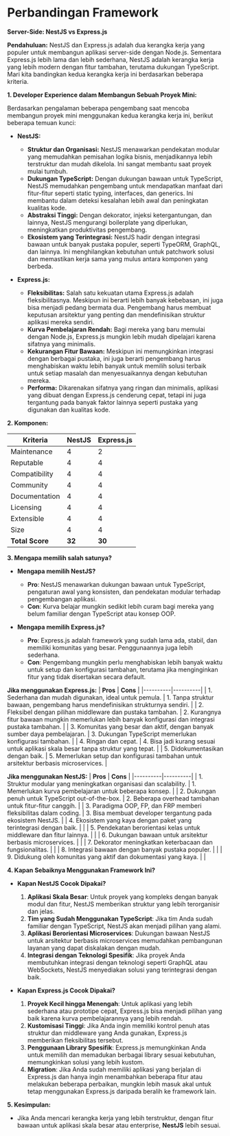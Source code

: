 # Perbandingan Framework

**Server-Side: NestJS vs Express.js**

**Pendahuluan:**
NestJS dan Express.js adalah dua kerangka kerja yang populer untuk membangun aplikasi server-side dengan Node.js. Sementara Express.js lebih lama dan lebih sederhana, NestJS adalah kerangka kerja yang lebih modern dengan fitur tambahan, terutama dukungan TypeScript. Mari kita bandingkan kedua kerangka kerja ini berdasarkan beberapa kriteria.

**1. Developer Experience dalam Membangun Sebuah Proyek Mini:**

Berdasarkan pengalaman beberapa pengembang saat mencoba membangun proyek mini menggunakan kedua kerangka kerja ini, berikut beberapa temuan kunci:

- **NestJS:**
  - **Struktur dan Organisasi:** NestJS menawarkan pendekatan modular yang memudahkan pemisahan logika bisnis, menjadikannya lebih terstruktur dan mudah dikelola. Ini sangat membantu saat proyek mulai tumbuh.
  - **Dukungan TypeScript:** Dengan dukungan bawaan untuk TypeScript, NestJS memudahkan pengembang untuk mendapatkan manfaat dari fitur-fitur seperti static typing, interfaces, dan generics. Ini membantu dalam deteksi kesalahan lebih awal dan peningkatan kualitas kode.
  - **Abstraksi Tinggi:** Dengan dekorator, injeksi ketergantungan, dan lainnya, NestJS mengurangi boilerplate yang diperlukan, meningkatkan produktivitas pengembang.
  - **Ekosistem yang Terintegrasi:** NestJS hadir dengan integrasi bawaan untuk banyak pustaka populer, seperti TypeORM, GraphQL, dan lainnya. Ini menghilangkan kebutuhan untuk patchwork solusi dan memastikan kerja sama yang mulus antara komponen yang berbeda.

- **Express.js:**
  - **Fleksibilitas:** Salah satu kekuatan utama Express.js adalah fleksibilitasnya. Meskipun ini berarti lebih banyak kebebasan, ini juga bisa menjadi pedang bermata dua. Pengembang harus membuat keputusan arsitektur yang penting dan mendefinisikan struktur aplikasi mereka sendiri.
  - **Kurva Pembelajaran Rendah:** Bagi mereka yang baru memulai dengan Node.js, Express.js mungkin lebih mudah dipelajari karena sifatnya yang minimalis.
  - **Kekurangan Fitur Bawaan:** Meskipun ini memungkinkan integrasi dengan berbagai pustaka, ini juga berarti pengembang harus menghabiskan waktu lebih banyak untuk memilih solusi terbaik untuk setiap masalah dan menyesuaikannya dengan kebutuhan mereka.
  - **Performa:** Dikarenakan sifatnya yang ringan dan minimalis, aplikasi yang dibuat dengan Express.js cenderung cepat, tetapi ini juga tergantung pada banyak faktor lainnya seperti pustaka yang digunakan dan kualitas kode.


**2. Komponen:**

| Kriteria          | NestJS   | Express.js |
|-------------------|----------|------------|
| Maintenance       | 4        | 2          |
| Reputable         | 4        | 4          |
| Compatibility     | 4        | 4          |
| Community         | 4        | 4          |
| Documentation     | 4        | 4          |
| Licensing         | 4        | 4          |
| Extensible        | 4        | 4          |
| Size              | 4        | 4          |
| **Total Score**       | **32**       | **30**       |



**3. Mengapa memilih salah satunya?**

- **Mengapa memilih NestJS?**
  - **Pro**: NestJS menawarkan dukungan bawaan untuk TypeScript, pengaturan awal yang konsisten, dan pendekatan modular terhadap pengembangan aplikasi.
  - **Con**: Kurva belajar mungkin sedikit lebih curam bagi mereka yang belum familiar dengan TypeScript atau konsep OOP.
  
- **Mengapa memilih Express.js?**
  - **Pro**: Express.js adalah framework yang sudah lama ada, stabil, dan memiliki komunitas yang besar. Penggunaannya juga lebih sederhana.
  - **Con**: Pengembang mungkin perlu menghabiskan lebih banyak waktu untuk setup dan konfigurasi tambahan, terutama jika menginginkan fitur yang tidak disertakan secara default.

 



**Jika menggunakan Express.js:**
| **Pros** | **Cons** |
|----------|----------|
| 1. Sederhana dan mudah digunakan, ideal untuk pemula. | 1. Tanpa struktur bawaan, pengembang harus mendefinisikan strukturnya sendiri. |
| 2. Fleksibel dengan pilihan middleware dan pustaka tambahan. | 2. Kurangnya fitur bawaan mungkin memerlukan lebih banyak konfigurasi dan integrasi pustaka tambahan. |
| 3. Komunitas yang besar dan aktif, dengan banyak sumber daya pembelajaran. | 3. Dukungan TypeScript memerlukan konfigurasi tambahan. |
| 4. Ringan dan cepat. | 4. Bisa jadi kurang sesuai untuk aplikasi skala besar tanpa struktur yang tepat. |
| 5. Didokumentasikan dengan baik. | 5. Memerlukan setup dan konfigurasi tambahan untuk arsitektur berbasis microservices. |

**Jika menggunakan NestJS:**
| **Pros** | **Cons** |
|----------|----------|
| 1. Struktur modular yang meningkatkan organisasi dan scalability. | 1. Memerlukan kurva pembelajaran untuk beberapa konsep. |
| 2. Dukungan penuh untuk TypeScript out-of-the-box. | 2. Beberapa overhead tambahan untuk fitur-fitur canggih. |
| 3. Paradigma OOP, FP, dan FRP memberi fleksibilitas dalam coding. | 3. Bisa membuat developer tergantung pada ekosistem NestJS. |
| 4. Ekosistem yang kaya dengan paket yang terintegrasi dengan baik. |  |
| 5. Pendekatan berorientasi kelas untuk middleware dan fitur lainnya. |  |
| 6. Dukungan bawaan untuk arsitektur berbasis microservices. |  |
| 7. Dekorator meningkatkan keterbacaan dan fungsionalitas. |  |
| 8. Integrasi bawaan dengan banyak pustaka populer. |  |
| 9. Didukung oleh komunitas yang aktif dan dokumentasi yang kaya. |  |

**4. Kapan Sebaiknya Menggunakan Framework Ini?**

- **Kapan NestJS Cocok Dipakai?**
  1. **Aplikasi Skala Besar**: Untuk proyek yang kompleks dengan banyak modul dan fitur, NestJS memberikan struktur yang lebih terorganisir dan jelas.
  2. **Tim yang Sudah Menggunakan TypeScript**: Jika tim Anda sudah familiar dengan TypeScript, NestJS akan menjadi pilihan yang alami.
  3. **Aplikasi Berorientasi Microservices**: Dukungan bawaan NestJS untuk arsitektur berbasis microservices memudahkan pembangunan layanan yang dapat diskalakan dengan mudah.
  4. **Integrasi dengan Teknologi Spesifik**: Jika proyek Anda membutuhkan integrasi dengan teknologi seperti GraphQL atau WebSockets, NestJS menyediakan solusi yang terintegrasi dengan baik.

- **Kapan Express.js Cocok Dipakai?**
  1. **Proyek Kecil hingga Menengah**: Untuk aplikasi yang lebih sederhana atau prototipe cepat, Express.js bisa menjadi pilihan yang baik karena kurva pembelajarannya yang lebih rendah.
  2. **Kustomisasi Tinggi**: Jika Anda ingin memiliki kontrol penuh atas struktur dan middleware yang Anda gunakan, Express.js memberikan fleksibilitas tersebut.
  3. **Penggunaan Library Spesifik**: Express.js memungkinkan Anda untuk memilih dan memadukan berbagai library sesuai kebutuhan, memungkinkan solusi yang lebih kustom.
  4. **Migration**: Jika Anda sudah memiliki aplikasi yang berjalan di Express.js dan hanya ingin menambahkan beberapa fitur atau melakukan beberapa perbaikan, mungkin lebih masuk akal untuk tetap menggunakan Express.js daripada beralih ke framework lain.


**5. Kesimpulan:**

- Jika Anda mencari kerangka kerja yang lebih terstruktur, dengan fitur bawaan untuk aplikasi skala besar atau enterprise, **NestJS** lebih sesuai.


